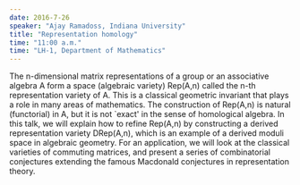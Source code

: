 ```yaml
---
date: 2016-7-26
speaker: "Ajay Ramadoss, Indiana University"
title: "Representation homology"
time: "11:00 a.m." 
time: "LH-1, Department of Mathematics"
---
```

The n-dimensional matrix representations of a group or an associative
algebra  A form a space (algebraic variety) Rep(A,n) called the n-th
representation  variety of A. This is a classical geometric invariant that
plays a role in many areas of mathematics. The construction of Rep(A,n) is
natural (functorial) in A, but it is not `exact' in the sense of
homological algebra. In this talk, we will
explain how to refine Rep(A,n) by constructing a derived representation
variety DRep(A,n), which is an example of a derived moduli space in
algebraic geometry. For an application, we will look at the classical
varieties of commuting matrices, and present a series of combinatorial
conjectures extending the famous Macdonald conjectures in representation
theory.
